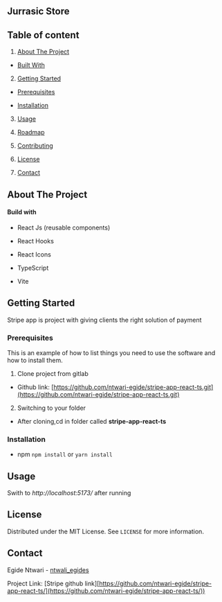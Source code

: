 
  

## Jurrasic Store

  

## [](#table-of-content)Table of content

  

1. [About The Project](https://github.com/ntwari-egide/New-readme-design/edit/master/README.md#about-the-project)

- [Built With](https://github.com/ntwari-egide/New-readme-design/edit/master/README.md#built-with)

2. [Getting Started](https://github.com/ntwari-egide/New-readme-design/edit/master/README.md#getting-started)

- [Prerequisites](https://github.com/ntwari-egide/New-readme-design/edit/master/README.md#prerequisites)

- [Installation](https://github.com/ntwari-egide/New-readme-design/edit/master/README.md#installation)

3. [Usage](https://github.com/ntwari-egide/New-readme-design/edit/master/README.md#usage)

4. [Roadmap](https://github.com/ntwari-egide/New-readme-design/edit/master/README.md#roadmap)

5. [Contributing](https://github.com/ntwari-egide/New-readme-design/edit/master/README.md#contributing)

6. [License](https://github.com/ntwari-egide/New-readme-design/edit/master/README.md#license)

7. [Contact](https://github.com/ntwari-egide/New-readme-design/edit/master/README.md#contact)

  

## [](#about-the-project)About The Project


#### [](#build-with)Build with

  

- React Js (reusable components)

- React Hooks

- React Icons

- TypeScript

- Vite

  

## [](#getting-started)Getting Started

  

Stripe app is project with giving clients the right solution of payment

  

### [](#prerequisites)Prerequisites

  

This is an example of how to list things you need to use the software and how to install them.

  

1. Clone project from gitlab

  

- Github link: [https://github.com/ntwari-egide/stripe-app-react-ts.git](https://github.com/ntwari-egide/stripe-app-react-ts.git)

  

2. Switching to your folder

  

- After cloning,cd in folder called **stripe-app-react-ts**

  

### [](#installation)Installation

  

- npm `npm install` or `yarn install`

  

## [](#usage)Usage

  

Swith to *http://localhost:5173/* after running

  


  


## [](#license)License

  

Distributed under the MIT License. See `LICENSE` for more information.

  

## [](#contact)Contact

  

Egide Ntwari - [ntwali_egides](https://twitter.com/ntwali_egides) 
  

Project Link: [Stripe github link][https://github.com/ntwari-egide/stripe-app-react-ts/](https://github.com/ntwari-egide/stripe-app-react-ts/))